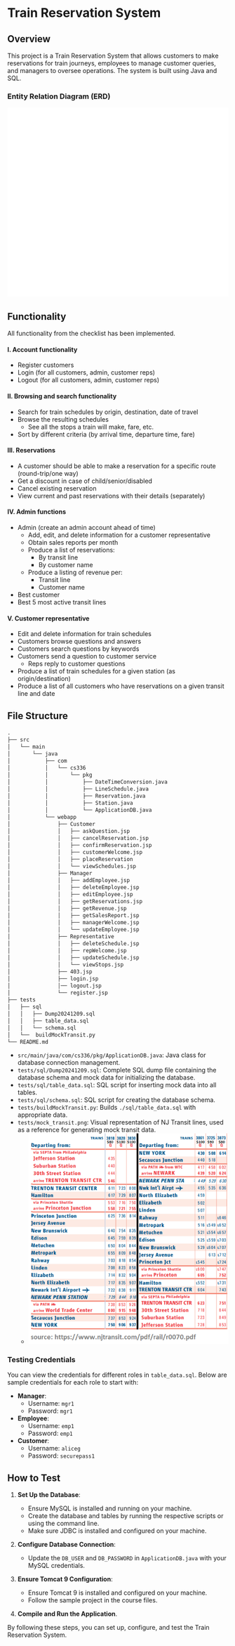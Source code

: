 # Train Reservation System

## Overview

This project is a Train Reservation System that allows customers to make reservations for train journeys, employees to manage customer queries, and managers to oversee operations. The system is built using Java and SQL.

### Entity Relation Diagram (ERD)
<p align="center">
    <picture>
      <source media="(prefers-color-scheme: light)" srcset="assets/er_diagram-v3_light.png">
      <source media="(prefers-color-scheme: dark)" srcset="assets/er_diagram-v3_dark.png">
      <img alt="Entity Relation Diagram (ERD)" src="assets/er_diagram-v3_dark.png">
    </picture>
</p>

## Functionality

All functionality from the checklist has been implemented.

#### I. **Account functionality**  
- Register customers  
- Login (for all customers, admin, customer reps)  
- Logout (for all customers, admin, customer reps)  

#### II. **Browsing and search functionality**  
- Search for train schedules by origin, destination, date of travel   
- Browse the resulting schedules   
  - See all the stops a train will make, fare, etc.  
- Sort by different criteria (by arrival time, departure time, fare)   

#### III. **Reservations**  
- A customer should be able to make a reservation for a specific route (round-trip/one way)   
- Get a discount in case of child/senior/disabled   
- Cancel existing reservation   
- View current and past reservations with their details (separately)   

#### IV. **Admin functions**  
- Admin (create an admin account ahead of time)  
  - Add, edit, and delete information for a customer representative   
  - Obtain sales reports per month   
  - Produce a list of reservations:   
    - By transit line  
    - By customer name  
  - Produce a listing of revenue per:   
    - Transit line  
    - Customer name  
- Best customer   
- Best 5 most active transit lines   

#### V. **Customer representative**  
- Edit and delete information for train schedules   
- Customers browse questions and answers   
- Customers search questions by keywords   
- Customers send a question to customer service   
  - Reps reply to customer questions   
- Produce a list of train schedules for a given station (as origin/destination)   
- Produce a list of all customers who have reservations on a given transit line and date   


## File Structure

```
.
├── src
│   └── main
│       └── java
│           ├── com
│           │   └── cs336
│           │       └── pkg
│           │           ├── DateTimeConversion.java
│           │           ├── LineSchedule.java
│           │           ├── Reservation.java
│           │           ├── Station.java
│           │           └── ApplicationDB.java
│           └── webapp
│               ├── Customer
│               │   ├── askQuestion.jsp
│               │   ├── cancelReservation.jsp
│               │   ├── confirmReservation.jsp
│               │   ├── customerWelcome.jsp
│               │   ├── placeReservation
│               │   └── viewSchedules.jsp
│               ├── Manager
│               │   ├── addEmployee.jsp
│               │   ├── deleteEmployee.jsp
│               │   ├── editEmployee.jsp
│               │   ├── getReservations.jsp
│               │   ├── getRevenue.jsp
│               │   ├── getSalesReport.jsp
│               │   ├── managerWelcome.jsp
│               │   └── updateEmployee.jsp
│               ├── Representative
│               │   ├── deleteSchedule.jsp
│               │   ├── repWelcome.jsp
│               │   ├── updateSchedule.jsp
│               │   └── viewStops.jsp
│               ├── 403.jsp
│               ├── login.jsp
│               │── logout.jsp
│               └── register.jsp
├── tests
│   ├── sql
│   │   ├── Dump20241209.sql
│   │   ├── table_data.sql
│   │   └── schema.sql
│   └──  buildMockTransit.py
└── README.md
```

- `src/main/java/com/cs336/pkg/ApplicationDB.java`: Java class for database connection management.
- `tests/sql/Dump20241209.sql`: Complete SQL dump file containing the database schema and mock data for initializing the database.
- `tests/sql/table_data.sql`: SQL script for inserting mock data into all tables.
- `tests/sql/schema.sql`: SQL script for creating the database schema.
- `tests/buildMockTransit.py`: Builds `./sql/table_data.sql` with appropriate data.
- `tests/mock_transit.png`: Visual representation of NJ Transit lines, used as a reference for generating mock transit data.
  - ![Mock Transit Line Source](assets/mock_transit.png)


### Testing Credentials

You can view the credentials for different roles in `table_data.sql`. Below are sample credentials for each role to start with:

- **Manager**: 
  - Username: `mgr1`
  - Password: `mgr1`
- **Employee**: 
  - Username: `emp1`
  - Password: `emp1`
- **Customer**: 
  - Username: `aliceg`
  - Password: `securepass1`

## How to Test

1. **Set Up the Database**:
    - Ensure MySQL is installed and running on your machine.
    - Create the database and tables by running the respective scripts or using the command line.
    - Make sure JDBC is installed and configured on your machine.

2. **Configure Database Connection**:
    - Update the `DB_USER` and `DB_PASSWORD` in `ApplicationDB.java` with your MySQL credentials.

3. **Ensure Tomcat 9 Configuration**:
    - Ensure Tomcat 9 is installed and configured on your machine.
    - Follow the sample project in the course files.

3. **Compile and Run the Application**.

By following these steps, you can set up, configure, and test the Train Reservation System.